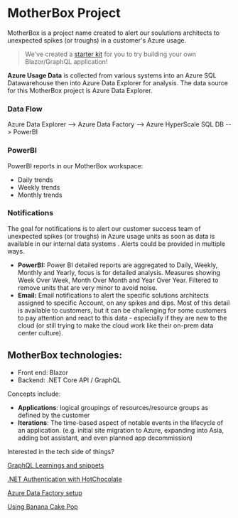# MotherBox Project
MotherBox is a project name created to alert our soulutions architects to unexpected spikes (or troughs) in a customer's Azure usage.

> We've created a [starter kit](https://github.com/microsoft/blazor-graphql-starter-kit) for you to try building your own Blazor/GraphQL application! 

**Azure Usage Data** is collected from various systems into an Azure SQL Datawarehouse then into Azure Data Explorer for analysis. The data source for this MotherBox project is Azure Data Explorer.

### Data Flow
Azure Data Explorer --> Azure Data Factory --> Azure HyperScale SQL DB --> PowerBI

### PowerBI
PowerBI reports in our MotherBox workspace:
- Daily trends
- Weekly trends
- Monthly trends

### Notifications
The goal for notifications is to alert our customer success team of unexpected spikes (or troughs) in Azure usage units as soon as data is available in our internal data systems . Alerts could be provided in multiple ways.

- **PowerBI:** Power BI detailed reports are aggregated to Daily, Weekly, Monthly and Yearly, focus is for detailed analysis. Measures showing Week Over Week, Month Over Month and Year Over Year. Filtered to remove units that are very minor to avoid noise.
- **Email:** Email notifications to alert the specific solutions architects assigned to specific Account, on any spikes and dips. Most of this detail is available to customers, but it can be challenging for some customers to pay attention and react to this data - especially if they are new to the cloud (or still trying to make the cloud work like their on-prem data center culture).

## MotherBox technologies: 
- Front end: Blazor
- Backend: .NET Core API / GraphQL

Concepts include:
- **Applications**: logical groupings of resources/resource groups as defined by the customer
- **Iterations**: The time-based aspect of notable events in the lifecycle of an application. (e.g. initial site migration to Azure, expanding into Asia, adding bot assistant, and even planned app decommission)

Interested in the tech side of things?

[GraphQL Learnings and snippets](./GraphQL)

[.NET Authentication with HotChocolate](../.NET/Authentication)

[Azure Data Factory setup](./Data)

[Using Banana Cake Pop](./Banana%20Cake%20Pop/Readme.md)
